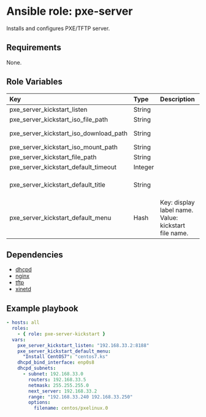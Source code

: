 # Ansible role: pxe-server
Installs and configures PXE/TFTP server.

## Requirements
None.

## Role Variables
|Key|Type|Description|Default|
|:--|:---|:----------|:------|
|pxe_server_kickstart_listen|String||127.0.0.1:8188|
|pxe_server_kickstart_iso_file_path|String||/var/lib/tftpboot/centos7.iso|
|pxe_server_kickstart_iso_download_path|String||[CentOS-7-x86_64-Minimal-1511.iso](http://ftp.riken.jp/Linux/centos/7/isos/x86_64/CentOS-7-x86_64-Minimal-1511.iso)|
|pxe_server_kickstart_iso_mount_path|String||/var/www/html/centos7|
|pxe_server_kickstart_file_path|String||/var/www/html/kickstart|
|pxe_server_kickstart_default_timeout|Integer||300|
|pxe_server_kickstart_default_title|String||########## CentOS 7 PXE Boot Menu ##########|
|pxe_server_kickstart_default_menu|Hash|Key: display label name. Value: kickstart file name.|{}|

## Dependencies
- [dhcpd](https://github.com/shomatan/ansible-dhcpd.git)
- [nginx](https://github.com/shomatan/ansible-nginx.git)
- [tftp](https://github.com/shomatan/ansible-tftp.git)
- [xinetd](https://github.com/shomatan/ansible-xinetd.git)

## Example playbook

```yaml
- hosts: all
  roles:
    - { role: pxe-server-kickstart }
  vars:
    pxe_server_kickstart_listen: "192.168.33.2:8188"
    pxe_server_kickstart_default_menu:
      "Install CentOS7": "centos7.ks"
    dhcpd_bind_interface: enp0s8
    dhcpd_subnets:
      - subnet: 192.168.33.0
        routers: 192.168.33.5
        netmask: 255.255.255.0
        next_server: 192.168.33.2
        range: "192.168.33.240 192.168.33.250"
        options:
          filename: centos/pxelinux.0
```

